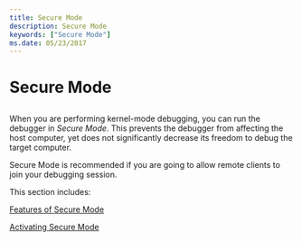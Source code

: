 ```yaml
---
title: Secure Mode
description: Secure Mode
keywords: ["Secure Mode"]
ms.date: 05/23/2017
---
```


# Secure Mode


## <span id="ddk_secure_mode_dbg"></span><span id="DDK_SECURE_MODE_DBG"></span>


When you are performing kernel-mode debugging, you can run the debugger in *Secure Mode*. This prevents the debugger from affecting the host computer, yet does not significantly decrease its freedom to debug the target computer.

Secure Mode is recommended if you are going to allow remote clients to join your debugging session.

This section includes:

[Features of Secure Mode](features-of-secure-mode.md)

[Activating Secure Mode](activating-secure-mode.md)

 

 





